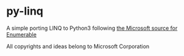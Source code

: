 # py-linq
A simple porting LINQ to Python3 following [the Microsoft source for Enumerable](https://referencesource.microsoft.com/#System.Core/System/Linq/Enumerable.cs)

All copyrights and ideas belong to Microsoft Corporation
